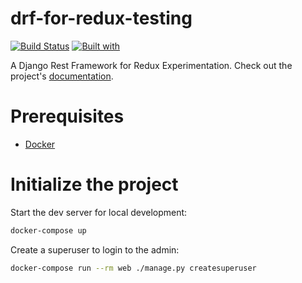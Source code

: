 # drf-for-redux-testing

[![Build Status](https://travis-ci.org/shearichard/drf-for-redux-testing.svg?branch=master)](https://travis-ci.org/shearichard/drf-for-redux-testing)
[![Built with](https://img.shields.io/badge/Built_with-Cookiecutter_Django_Rest-F7B633.svg)](https://github.com/agconti/cookiecutter-django-rest)

A Django Rest Framework for Redux Experimentation. Check out the project's [documentation](http://shearichard.github.io/drf-for-redux-testing/).

# Prerequisites

- [Docker](https://docs.docker.com/docker-for-mac/install/)

# Initialize the project

Start the dev server for local development:

```bash
docker-compose up
```

Create a superuser to login to the admin:

```bash
docker-compose run --rm web ./manage.py createsuperuser
```
